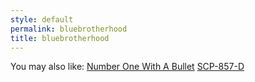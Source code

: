 ```yaml
---
style: default
permalink: bluebrotherhood
title: bluebrotherhood
---
```

You may also like:
[Number One With A Bullet](http://scp-wiki.net/number-one-with-a-bullet)
[SCP-857-D](http://scp-wiki.net/scp-857-d)